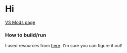 # Hi

[VS Mods page](https://mods.vintagestory.at/quickwaypoint)

### How to build/run

I used resources from [here](https://wiki.vintagestory.at/Special:MyLanguage/Modding:Code_Mods_Portal). I'm sure you can figure it out!
